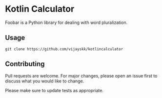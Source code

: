 # Kotlin Calculator

Foobar is a Python library for dealing with word pluralization.



## Usage

```
git clone https://github.com/vijayskk/kotlincalculator
```

## Contributing
Pull requests are welcome. For major changes, please open an issue first to discuss what you would like to change.

Please make sure to update tests as appropriate.
